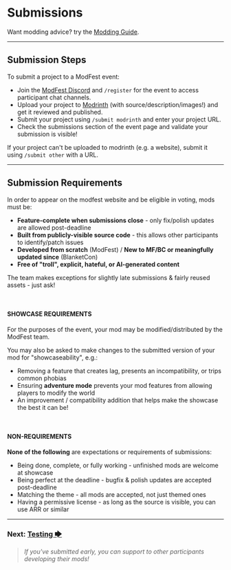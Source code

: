 # Submissions

Want modding advice? try the [Modding Guide](/pages/modding).

---

## Submission Steps

To submit a project to a ModFest event:
- Join the [ModFest Discord](https://modrinth.com/) and `/register` for the event to access participant chat channels.
- Upload your project to [Modrinth](https://modrinth.com/) (with source/description/images!) and get it reviewed and published.
- Submit your project using `/submit modrinth` and enter your project URL.
- Check the submissions section of the event page and validate your submission is visible!

If your project can't be uploaded to modrinth (e.g. a website), submit it using `/submit other` with a URL.

---

## Submission Requirements
In order to appear on the modfest website and be eligible in voting, mods must be:

- **Feature-complete when submissions close** - only fix/polish updates are allowed post-deadline
- **Built from publicly-visible source code** - this allows other participants to identify/patch issues
- **Developed from scratch** (ModFest) / **New to MF/BC or meaningfully updated since** (BlanketCon)
- **Free of "troll", explicit, hateful, or AI-generated content**

The team makes exceptions for slightly late submissions & fairly reused assets - just ask!

<br/>

#### SHOWCASE REQUIREMENTS

For the purposes of the event, your mod may be modified/distributed by the ModFest team.

You may also be asked to make changes to the submitted version of your mod for "showcaseability", e.g.:
- Removing a feature that creates lag, presents an incompatibility, or trips common phobias
- Ensuring **adventure mode** prevents your mod features from allowing players to modify the world
- An improvement / compatibility addition that helps make the showcase the best it can be!

<br/>

#### NON-REQUIREMENTS

**None of the following** are expectations or requirements of submissions:
- Being done, complete, or fully working - unfinished mods are welcome at showcase
- Being perfect at the deadline - bugfix & polish updates are accepted post-deadline
- Matching the theme - all mods are accepted, not just themed ones
- Having a permissive license - as long as the source is visible, you can use ARR or similar

---


### Next: [Testing 🡆](/pages/testing)

> _If you've submitted early, you can support to other participants developing their mods!_